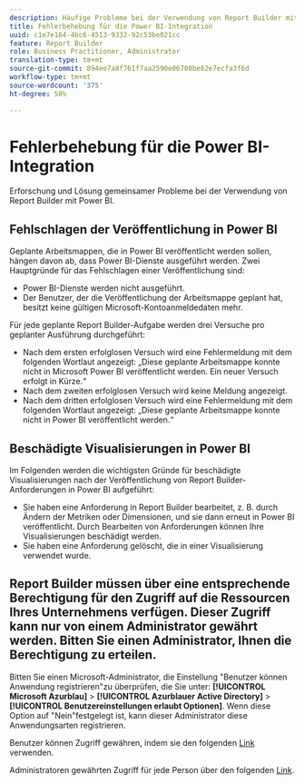 ```yaml
---
description: Häufige Probleme bei der Verwendung von Report Builder mit Power BI
title: Fehlerbehebung für die Power BI-Integration
uuid: c1e7e164-4bc6-4513-9332-92c53be021cc
feature: Report Builder
role: Business Practitioner, Administrator
translation-type: tm+mt
source-git-commit: 894ee7a8f761f7aa2590e06708be82e7ecfa3f6d
workflow-type: tm+mt
source-wordcount: '375'
ht-degree: 50%

---
```



# Fehlerbehebung für die Power BI-Integration

Erforschung und Lösung gemeinsamer Probleme bei der Verwendung von Report Builder mit Power BI.

## Fehlschlagen der Veröffentlichung in Power BI

Geplante Arbeitsmappen, die in Power BI veröffentlicht werden sollen, hängen davon ab, dass Power BI-Dienste ausgeführt werden. Zwei Hauptgründe für das Fehlschlagen einer Veröffentlichung sind:

* Power BI-Dienste werden nicht ausgeführt.
* Der Benutzer, der die Veröffentlichung der Arbeitsmappe geplant hat, besitzt keine gültigen Microsoft-Kontoanmeldedaten mehr.

Für jede geplante Report Builder-Aufgabe werden drei Versuche pro geplanter Ausführung durchgeführt:

* Nach dem ersten erfolglosen Versuch wird eine Fehlermeldung mit dem folgenden Wortlaut angezeigt: „Diese geplante Arbeitsmappe konnte nicht in Microsoft Power BI veröffentlicht werden. Ein neuer Versuch erfolgt in Kürze.“
* Nach dem zweiten erfolglosen Versuch wird keine Meldung angezeigt.
* Nach dem dritten erfolglosen Versuch wird eine Fehlermeldung mit dem folgenden Wortlaut angezeigt: „Diese geplante Arbeitsmappe konnte nicht in Power BI veröffentlicht werden.“

## Beschädigte Visualisierungen in Power BI

Im Folgenden werden die wichtigsten Gründe für beschädigte Visualisierungen nach der Veröffentlichung von Report Builder-Anforderungen in Power BI aufgeführt:

* Sie haben eine Anforderung in Report Builder bearbeitet, z. B. durch Ändern der Metriken oder Dimensionen, und sie dann erneut in Power BI veröffentlicht. Durch Bearbeiten von Anforderungen können Ihre Visualisierungen beschädigt werden.
* Sie haben eine Anforderung gelöscht, die in einer Visualisierung verwendet wurde.

## Report Builder müssen über eine entsprechende Berechtigung für den Zugriff auf die Ressourcen Ihres Unternehmens verfügen. Dieser Zugriff kann nur von einem Administrator gewährt werden. Bitten Sie einen Administrator, Ihnen die Berechtigung zu erteilen.

Bitten Sie einen Microsoft-Administrator, die Einstellung &quot;Benutzer können Anwendung registrieren&quot;zu überprüfen, die Sie unter: **[!UICONTROL Microsoft Azurblau]** > **[!UICONTROL Azurblauer Active Directory]** > **[!UICONTROL Benutzereinstellungen erlaubt Optionen]**. Wenn diese Option auf &quot;Nein&quot;festgelegt ist, kann dieser Administrator diese Anwendungsarten registrieren.

Benutzer können Zugriff gewähren, indem sie den folgenden [Link](https://login.microsoftonline.com/common/oauth2/authorize?response_type=code&amp;prompt=logint&amp;client_id=8d84f6d8-29a4-4484-a670-589b32400278&amp;redirect_uri=https%3a%2f%2fmy.omniture.com%2fsc15%2farb%2flogin.html&amp;resource=https%3a%2f%2fanalysis.windows.net%2fpowerbi%2fapi&amp;locale=en_US) verwenden.

Administratoren gewährten Zugriff für jede Person über den folgenden [Link](https://login.microsoftonline.com/common/oauth2/authorize?response_type=code&amp;prompt=admin_consent&amp;client_id=8d84f6d8-29a4-4484-a670-589b32400278&amp;redirect_uri=https%3a%2f%2fmy.omniture.com%2fsc15%2farb%2flogin.html&amp;resource=https%3a%2f%2fanalysis.windows.net%2fpowerbi%2fapi&amp;locale=en_US).

